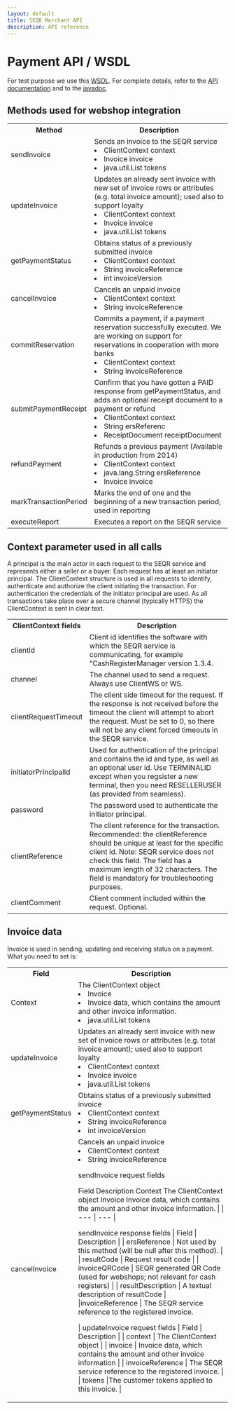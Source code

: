 ```yaml
---
layout: default
title: SEQR Merchant API
description: API reference
---
```


# Payment API / WSDL

For test purpose we use this [WSDL](http://extdev4.seqr.se/extclientproxy/service/v2?wsdl).
For complete details, refer to the [API documentation](/downloads/ersifextclient-2.4.2.1-manual-SEQR.pdf)
and to the [javadoc](/downloads/ersifextclient-2.4.2.1-javadoc/). 

## Methods used for webshop integration 

<table>
<tr><th>Method</th><th>Description</th></tr>
<tr><td>sendInvoice</td>
    <td>Sends an invoice to the SEQR service 
        <li>ClientContext context</li>
        <li>Invoice invoice</li>
        <li>java.util.List<CustomerToken> tokens</li>
    </td></tr>
<tr><td>updateInvoice</td>
    <td>Updates an already sent invoice with new set of invoice rows or attributes (e.g. total invoice amount); used also to support loyalty
        <li>ClientContext context</li>
        <li>Invoice invoice</li>
        <li>java.util.List<CustomerToken> tokens</li>    
    </td></tr>
<tr><td>getPaymentStatus</td>
     <td>Obtains status of a previously submitted invoice
        <li>ClientContext context</li>
        <li>String invoiceReference</li>
        <li>int invoiceVersion</li>
     </td></tr>
<tr><td>cancelInvoice</td>
    <td>Cancels an unpaid invoice
        <li>ClientContext context</li>
        <li>String invoiceReference</li>
    </td></tr>
<tr><td>commitReservation</td>
    <td>Commits a payment, if a payment reservation successfully executed.
        We are working on support for reservations in cooperation with more banks
        <li>ClientContext context</li>
        <li>String invoiceReference</li>
    </td></tr>
<tr><td>submitPaymentReceipt</td>
    <td>Confirm that you have gotten a PAID response from getPaymentStatus, and adds an optional 
        receipt document to a payment or refund
        <li>ClientContext context</li>
        <li>String ersReferenc</li>
        <li>ReceiptDocument receiptDocument</li>
    </td></tr>
<tr><td>refundPayment</td>
    <td>Refunds a previous payment (Available in production from 2014)
        <li>ClientContext context</li>
        <li>java.lang.String ersReference</li>
        <li>Invoice invoice</li>
    </td></tr>
<tr><td>markTransactionPeriod</td>
    <td>Marks the end of one and the beginning of a new transaction period; used in reporting</td></tr>
<tr><td>executeReport</td>
    <td>Executes a report on the SEQR service</td></tr>
</table>

## Context parameter used in all calls

A principal is the main actor in each request to the SEQR service and represents either a seller or a buyer. Each request has at least an initiator principal.
The ClientContext structure is used in all requests to identify, authenticate and authorize the client initiating the transaction. For authentication the credentials of the initiator principal are used. As all transactions take place over a secure channel (typically HTTPS) the ClientContext is sent in clear text.

<table>
<tr><th>ClientContext fields</th><th>Description</th></tr>
<tr><td>clientId </td>
    <td> Client id identifies the software with which the SEQR service is communicating, for example “CashRegisterManager version 1.3.4.</td></tr>
<tr><td>channel </td>
    <td> The channel used to send a request. Always use ClientWS or WS. </td></tr>
<tr><td>clientRequestTimeout </td>
    <td> The client side timeout for the request. If the response is not received before the timeout the client will attempt to abort the request. Must be set to 0, so there will not be any client forced timeouts in the SEQR service. </td></tr>
<tr><td>initiatorPrincipalId </td>
    <td> Used for authentication of the principal and contains the id and type, as well as an optional user id. 
         Use TERMINALID except when you regsister a new terminal, then you need RESELLERUSER (as provided from seamless). 
    </td></tr>
<tr><td>password</td>
    <td>The password used to authenticate the initiator principal.</td></tr>
<tr><td>clientReference </td>
    <td>The client reference for the transaction.
        Recommended: the clientReference should be unique at least for the specific client id.
        Note: SEQR service does not check this field. The field has a maximum length of 32 characters. 
        The field is mandatory for troubleshooting purposes.
    </td></tr>
<tr><td>clientComment </td>
    <td>Client comment included within the request. Optional.</td></tr>
</table>

## Invoice data 

Invoice is used in sending, updating and receiving status on a payment. What you need to set is: 

<table>
<tr><th>Field</th><th>Description</th></tr>
<tr><td>Context</td>
    <td>The ClientContext object  
        <li>Invoice</li>
        <li>Invoice data, which contains the amount and other invoice information.</li>
        <li>java.util.List<CustomerToken> tokens</li>
    </td></tr>
<tr><td>updateInvoice</td>
    <td>Updates an already sent invoice with new set of invoice rows or attributes (e.g. total invoice amount); used also to support loyalty
        <li>ClientContext context</li>
        <li>Invoice invoice</li>
        <li>java.util.List<CustomerToken> tokens</li>    
    </td></tr>
<tr><td>getPaymentStatus</td>
     <td>Obtains status of a previously submitted invoice
        <li>ClientContext context</li>
        <li>String invoiceReference</li>
        <li>int invoiceVersion</li>
     </td></tr>
<tr><td>cancelInvoice</td>
    <td>Cancels an unpaid invoice
        <li>ClientContext context</li>
        <li>String invoiceReference</li>


sendInvoice request fields

Field           Description 
Context         The ClientContext object 
Invoice         Invoice data, which contains the amount and other invoice information. |
| --- | --- |

sendInvoice response fields
| Field | Description |
| ersReference | Not used by this method (will be null after this method). |
| resultCode | Request result code |
| invoiceQRCode | SEQR generated QR Code (used for webshops; not relevant for cash registers) |
| resultDescription | A textual description of resultCode  |
|invoiceReference  | The SEQR service reference to the registered invoice.

 |
updateInvoice request fields
| Field | Description |
| context | The ClientContext object |
| invoice | Invoice data, which contains the amount and other invoice information |
| invoiceReference | The SEQR service reference to the registered invoice. |
| tokens |The customer tokens applied to this invoice. |






